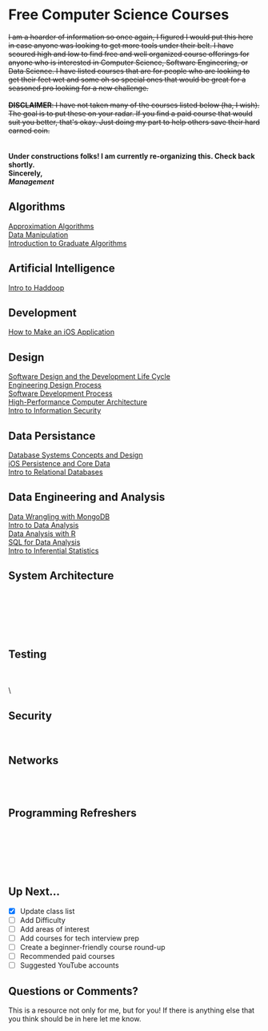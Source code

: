 # Free Computer Science Courses
~~I am a hoarder of information so once again, I figured I would put this here in case anyone was looking to get more tools under their belt. I have scoured high and low to find free and well organized course offerings for anyone who is interested in Computer Science, Software Engineering, or Data Science. I have listed courses that are for people who are looking to get their feet wet and some oh so special ones that would be great for a seasoned pro looking for a new challenge.
\
\
**DISCLAIMER**: I have not taken many of the courses listed below (ha, I wish). The goal is to put these on your radar. If you find a paid course that would suit you better, that's okay. Just doing my part to help others save their hard earned coin.~~
\
\
\
**Under constructions folks! I am currently re-organizing this. Check back shortly.
\
Sincerely,\
_Management_**

## Algorithms
[Approximation Algorithms](https://www.coursera.org/learn/approximation-algorithms?utm_medium=coursera&utm_source=looker&utm_campaign=coursematch) \
[Data Manipulation](https://www.coursera.org/learn/data-manipulation?utm_medium=coursera&utm_source=looker&utm_campaign=coursematch) \
[Introduction to Graduate Algorithms](https://www.udacity.com/course/introduction-to-graduate-algorithms--ud401) 


## Artificial Intelligence
[Intro to Haddoop](https://www.udacity.com/course/intro-to-hadoop-and-mapreduce--ud617) 

## Development
[How to Make an iOS Application](https://www.udacity.com/course/how-to-make-an-ios-app--ud607) 

## Design
[Software Design and the Development Life Cycle](https://www.coursera.org/learn/software-design-development-life-cycle?utm_medium=coursera&utm_source=looker&utm_campaign=coursematch) \
[Engineering Design Process](https://www.coursera.org/learn/engineering-design-process-fusion-360?utm_medium=coursera&utm_source=looker&utm_campaign=coursematch) \
[Software Development Process](https://www.udacity.com/course/software-development-process--ud805) \
[High-Performance Computer Architecture](https://www.udacity.com/course/high-performance-computer-architecture--ud007) \
[Intro to Information Security](https://www.udacity.com/course/intro-to-information-security--ud459) 

## Data Persistance
[Database Systems Concepts and Design](https://www.udacity.com/course/database-systems-concepts-design--ud150) \
[iOS Persistence and Core Data](https://www.udacity.com/course/ios-persistence-and-core-data--ud325) \
[Intro to Relational Databases](https://www.udacity.com/course/intro-to-relational-databases--ud197) 


## Data Engineering and Analysis
[Data Wrangling with MongoDB](https://www.udacity.com/course/data-wrangling-with-mongodb--ud032) \
[Intro to Data Analysis](https://www.udacity.com/course/intro-to-data-analysis--ud170) \
[Data Analysis with R](https://www.udacity.com/course/data-analysis-with-r--ud651) \
[SQL for Data Analysis](https://www.udacity.com/course/sql-for-data-analysis--ud198) \
[Intro to Inferential Statistics](https://www.udacity.com/course/intro-to-inferential-statistics--ud201) 



## System Architecture
[](https://www.coursera.org/specializations/secure-coding-practices#enroll) \
[](https://www.coursera.org/learn/cloud-computing?utm_medium=coursera&utm_source=looker&utm_campaign=coursematch) \
[](https://www.coursera.org/learn/cloud-applications-part1?utm_medium=coursera&utm_source=looker&utm_campaign=coursematch) \
[](https://www.coursera.org/learn/introduction-embedded-systems?utm_medium=coursera&utm_source=looker&utm_campaign=coursematch) \
[](https://www.udacity.com/course/software-architecture-design--ud821) \
[](https://www.udacity.com/course/advanced-operating-systems--ud189)


## Testing
[](https://www.udacity.com/course/software-testing--cs258) \
[](https://www.udacity.com/course/software-debugging--cs259) \
[](https://www.udacity.com/course/software-analysis-testing--ud333) \


## Security
[](https://www.coursera.org/learn/mathematical-foundations-cryptography?utm_medium=coursera&utm_source=looker&utm_campaign=coursematch) \
[](https://www.coursera.org/learn/distributed-programming-in-java?utm_medium=coursera&utm_source=looker&utm_campaign=coursematch) 


## Networks
[](https://www.coursera.org/learn/wireless-communications?utm_medium=coursera&utm_source=looker&utm_campaign=coursematch) \
[](https://www.udacity.com/course/scalable-microservices-with-kubernetes--ud615) \
[](https://www.udacity.com/course/computer-networking--ud436) 


## Programming Refreshers
[](https://www.coursera.org/projects/learn-programming-python) \
[](https://www.coursera.org/projects/learn-programming-csharp) \
[](https://www.udacity.com/course/learn-swift-programming-syntax--ud902) \
[](https://www.udacity.com/course/swift-for-beginners--ud1022) \
[](https://www.udacity.com/course/intro-to-data-science--ud359) \
[](https://www.udemy.com/course/java-the-complete-java-developer-course/) 

## Up Next...
- [x] Update class list
- [ ] Add Difficulty
- [ ] Add areas of interest
- [ ] Add courses for tech interview prep
- [ ] Create a beginner-friendly course round-up
- [ ] Recommended paid courses
- [ ] Suggested YouTube accounts

## Questions or Comments?
This is a resource not only for me, but for you! If there is anything else that you think should be in here let me know.
